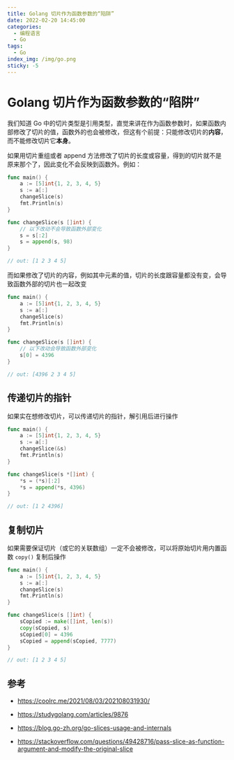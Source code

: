 ```yaml
---
title: Golang 切片作为函数参数的“陷阱”
date: 2022-02-20 14:45:00
categories:
  - 编程语言
  - Go
tags:
  - Go
index_img: /img/go.png
sticky: -5
---
```


# Golang 切片作为函数参数的“陷阱”

我们知道 Go 中的切片类型是引用类型，直觉来讲在作为函数参数时，如果函数内部修改了切片的值，函数外的也会被修改，但这有个前提：只能修改切片的**内容**，而不能修改切片它**本身**。

如果用切片重组或者 append 方法修改了切片的长度或容量，得到的切片就不是原来那个了，因此变化不会反映到函数外。例如：

```go
func main() {
	a := [5]int{1, 2, 3, 4, 5}
	s := a[:]
	changeSlice(s)
	fmt.Println(s)
}

func changeSlice(s []int) {
    // 以下改动不会导致函数外部变化
	s = s[:2]
    s = append(s, 98)
}

// out: [1 2 3 4 5]
```

而如果修改了切片的内容，例如其中元素的值，切片的长度跟容量都没有变，会导致函数外部的切片也一起改变

```go
func main() {
	a := [5]int{1, 2, 3, 4, 5}
	s := a[:]
	changeSlice(s)
	fmt.Println(s)
}

func changeSlice(s []int) {
    // 以下改动会导致函数外部变化
	s[0] = 4396
}

// out: [4396 2 3 4 5]
```

## 传递切片的指针

如果实在想修改切片，可以传递切片的指针，解引用后进行操作

```go
func main() {
	a := [5]int{1, 2, 3, 4, 5}
	s := a[:]
	changeSlice(&s)
	fmt.Println(s)
}

func changeSlice(s *[]int) {
    *s = (*s)[:2]
	*s = append(*s, 4396)
}

// out: [1 2 4396]
```

## 复制切片

如果需要保证切片（或它的关联数组）一定不会被修改，可以将原始切片用内置函数 `copy()` 复制后操作

```go
func main() {
	a := [5]int{1, 2, 3, 4, 5}
	s := a[:]
	changeSlice(s)
	fmt.Println(s)
}

func changeSlice(s []int) {
	sCopied := make([]int, len(s))
	copy(sCopied, s)
	sCopied[0] = 4396
	sCopied = append(sCopied, 7777)
}

// out: [1 2 3 4 5]
```

## 参考

+ https://coolrc.me/2021/08/03/202108031930/

+ https://studygolang.com/articles/9876

+ https://blog.go-zh.org/go-slices-usage-and-internals

+ https://stackoverflow.com/questions/49428716/pass-slice-as-function-argument-and-modify-the-original-slice